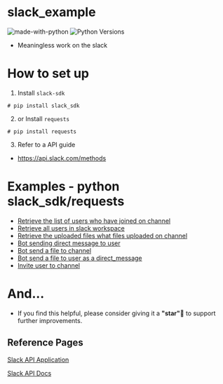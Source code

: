 # slack_example

![made-with-python][made-with-python]
![Python Versions][pyversion-button]

[pyversion-button]: https://img.shields.io/pypi/pyversions/Markdown.svg
[made-with-python]: https://img.shields.io/badge/Made%20with-Python-1f425f.svg

- Meaningless work on the slack


# How to set up
1. Install `slack-sdk`
```
# pip install slack_sdk 
```
2. or Install `requests`
```
# pip install requests
```

3. Refer to a API guide
- https://api.slack.com/methods


# Examples - python slack_sdk/requests
- [Retrieve the list of users who have joined on channel](https://github.com/password123456/slack_api_example/tree/main/retrieve_the_list_of_users_who_have_joined_on_channel)
- [Retrieve all users in slack workspace](https://github.com/password123456/slack_api_example/tree/main/retrieve_all_users_in_slack_workspace)
- [Retrieve the uploaded files what files uploaded on channel](https://github.com/password123456/slack_api_example/tree/main/retrieve_the_uploaded_files_what_files_uploaded_on_channel)
- [Bot sending direct message to user](https://github.com/password123456/slack_api_example/tree/main/bot_sending_direct_message_to_user)
- [Bot send a file to channel](https://github.com/password123456/slack_api_example/tree/main/send_a_file_to_the_channel)
- [Bot send a file to user as a direct_message](https://github.com/password123456/slack_api_example/tree/main/send_a_file_to_the_user_as_a_direct_message)
- [Invite user to channel](https://github.com/password123456/slack_api_example/tree/main/invite-user-to-channel)
# And...
- If you find this helpful, please consider giving it a **"star"**:star2: to support further improvements.


## Reference Pages
[Slack API Application](https://api.slack.com/apps)

[Slack API Docs](http://www.slack.dev/python-slack-sdk)




